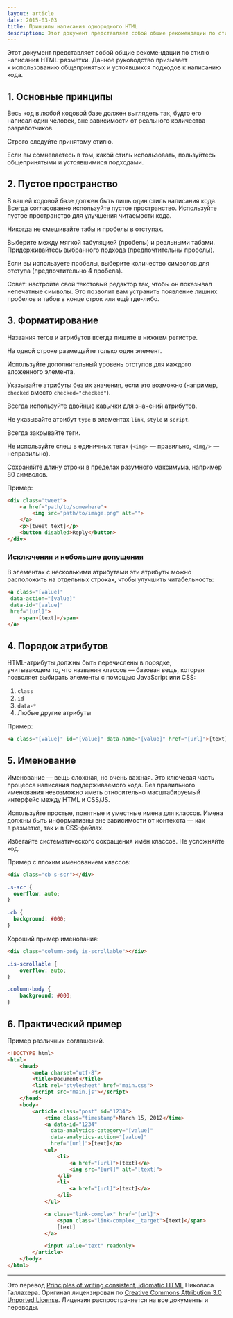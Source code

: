 ```yaml
---
layout: article
date: 2015-03-03
title: Принципы написания однородного HTML
description: Этот документ представляет собой общие рекомендации по стилю написания HTML-разметки. Данное руководство призывает к использованию общепринятых и устоявшихся подходов к написанию кода.
---
```


<p class="paragraph--lead">Этот документ представляет собой общие рекомендации по стилю написания HTML-разметки. Данное руководство призывает к использованию общепринятых и устоявшихся подходов к написанию кода.</p>

## 1. Основные принципы

Весь код в любой кодовой базе должен выглядеть так, будто его написал один человек, вне зависимости от реального количества разработчиков.

Строго следуйте принятому стилю.

Если вы сомневаетесь в том, какой стиль использовать, пользуйтесь общепринятыми и устоявшимися подходами.

## 2. Пустое пространство

В вашей кодовой базе должен быть лишь один стиль написания кода. Всегда согласованно используйте пустое пространство. Используйте пустое пространство для улучшения читаемости кода.

Никогда не смешивайте табы и пробелы в отступах.

Выберите между мягкой табуляцией (пробелы) и реальными табами. Придерживайтесь выбранного подхода (предпочтительны пробелы).

Если вы используете пробелы, выберите количество символов для отступа (предпочтительно 4 пробела).

Совет: настройте свой текстовый редактор так, чтобы он показывал непечатные символы. Это позволит вам устранить появление лишних пробелов и табов в конце строк или ещё где-либо.

## 3. Форматирование

Названия тегов и атрибутов всегда пишите в нижнем регистре.

На одной строке размещайте только один элемент.

Используйте дополнительный уровень отступов для каждого вложенного элемента.

Указывайте атрибуты без их значения, если это возможно (например, `checked` вместо `checked="checked"`).

Всегда используйте двойные кавычки для значений атрибутов.

Не указывайте атрибут `type` в элементах `link`, `style` и `script`.

Всегда закрывайте теги.

Не используйте слеш в единичных тегах (`<img>` — правильно, `<img/>` — неправильно).

Сохраняйте длину строки в пределах разумного максимума, например 80 символов.

Пример:

```html
<div class="tweet">
    <a href="path/to/somewhere">
        <img src="path/to/image.png" alt="">
    </a>
    <p>[tweet text]</p>
    <button disabled>Reply</button>
</div>
```

### Исключения и небольшие допущения

В элементах с несколькими атрибутами эти атрибуты можно расположить на отдельных строках, чтобы улучшить читабельность:

```html
<a class="[value]"
 data-action="[value]"
 data-id="[value]"
 href="[url]">
    <span>[text]</span>
</a>
```

## 4. Порядок атрибутов

HTML-атрибуты должны быть перечислены в порядке, учитывающем то, что названия классов — базовая вещь, которая позволяет выбирать элементы с помощью JavaScript или CSS:

1. `class`
2. `id`
3. `data-*`
4. Любые другие атрибуты

Пример:

```html
<a class="[value]" id="[value]" data-name="[value]" href="[url]">[text]</a>
```

## 5. Именование

Именование — вещь сложная, но очень важная. Это ключевая часть процесса написания поддерживаемого кода. Без правильного именования невозможно иметь относительно масштабируемый интерфейс между HTML и CSS/JS.

Используйте простые, понятные и уместные имена для классов. Имена должны быть информативны вне зависимости от контекста — как в разметке, так и в CSS-файлах.

Избегайте систематического сокращения имён классов. Не усложняйте код.

Пример с плохим именованием классов:

```html
<div class="cb s-scr"></div>
```

```css
.s-scr {
  overflow: auto;
}

.cb {
  background: #000;
}
```

Хороший пример именования:

```html
<div class="column-body is-scrollable"></div>
```

```css
.is-scrollable {
    overflow: auto;
}

.column-body {
    background: #000;
}
```

## 6. Практический пример

Пример различных соглашений.

```html
<!DOCTYPE html>
<html>
    <head>
        <meta charset="utf-8">
        <title>Document</title>
        <link rel="stylesheet" href="main.css">
        <script src="main.js"></script>
    </head>
    <body>
        <article class="post" id="1234">
            <time class="timestamp">March 15, 2012</time>
            <a data-id="1234"
              data-analytics-category="[value]"
              data-analytics-action="[value]"
              href="[url]">[text]</a>
            <ul>
                <li>
                    <a href="[url]">[text]</a>
                    <img src="[url]" alt="[text]">
                </li>
                <li>
                    <a href="[url]">[text]</a>
                </li>
            </ul>

            <a class="link-complex" href="[url]">
                <span class="link-complex__target">[text]</span>
                [text]
            </a>

            <input value="text" readonly>
        </article>
    </body>
</html>
```

---

Это перевод [Principles of writing consistent, idiomatic HTML](https://github.com/necolas/idiomatic-html) Николаса Галлахера. Оригинал лицензирован по [Creative Commons Attribution 3.0 Unported License](http://creativecommons.org/licenses/by/3.0). Лицензия распространяется на все документы и переводы.
